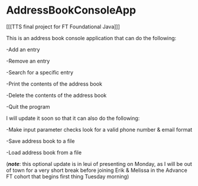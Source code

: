 # AddressBookConsoleApp
[[[TTS final project for FT Foundational Java]]]

This is an address book console application that can do the following:

-Add an entry

-Remove an entry

-Search for a specific entry

-Print the contents of the address book 

-Delete the contents of the address book 

-Quit the program


I will update it soon so that it can also do the following:

-Make input parameter checks look for a valid phone number & email format

-Save address book to a file

-Load address book from a file

(***note***: this optional update is in leui of presenting on Monday, as I will be out of town for a very short 
break before joining Erik & Melissa in the Advance FT cohort that begins first thing Tuesday morning)
